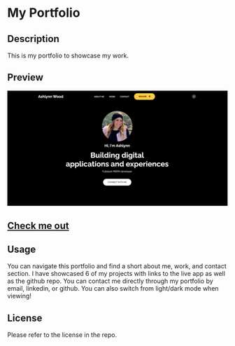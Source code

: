 # My Portfolio

## Description
This is my portfolio to showcase my work.

## Preview
![portfolio-preview](./images/portfolio.png)

## [Check me out](https://ashlynnwood.github.io/advanced-css-portfolio/)

## Usage
You can navigate this portfolio and find a short about me, work, and contact section. I have showcased 6 of my projects with links to the live app as well as the github repo. You can contact me directly through my portfolio by email, linkedin, or github. You can also switch from light/dark mode when viewing!

## License
Please refer to the license in the repo.
